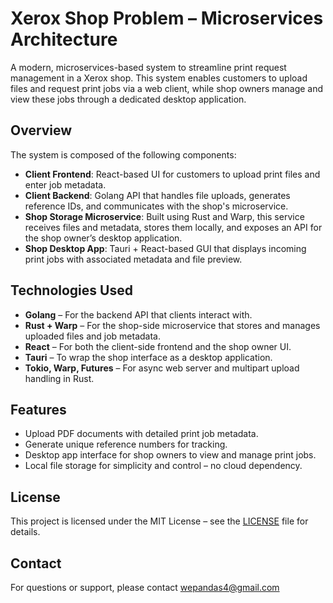 # Xerox Shop Problem – Microservices Architecture

A modern, microservices-based system to streamline print request management in a Xerox shop. This system enables customers to upload files and request print jobs via a web client, while shop owners manage and view these jobs through a dedicated desktop application.

## Overview

The system is composed of the following components:

- **Client Frontend**: React-based UI for customers to upload print files and enter job metadata.
- **Client Backend**: Golang API that handles file uploads, generates reference IDs, and communicates with the shop's microservice.
- **Shop Storage Microservice**: Built using Rust and Warp, this service receives files and metadata, stores them locally, and exposes an API for the shop owner’s desktop application.
- **Shop Desktop App**: Tauri + React-based GUI that displays incoming print jobs with associated metadata and file preview.

## Technologies Used

- **Golang** – For the backend API that clients interact with.
- **Rust + Warp** – For the shop-side microservice that stores and manages uploaded files and job metadata.
- **React** – For both the client-side frontend and the shop owner UI.
- **Tauri** – To wrap the shop interface as a desktop application.
- **Tokio, Warp, Futures** – For async web server and multipart upload handling in Rust.

## Features

- Upload PDF documents with detailed print job metadata.
- Generate unique reference numbers for tracking.
- Desktop app interface for shop owners to view and manage print jobs.
- Local file storage for simplicity and control – no cloud dependency.

## License

This project is licensed under the MIT License – see the [LICENSE](LICENSE) file for details.

## Contact

For questions or support, please contact [wepandas4@gmail.com](mailto:wepandas4@gmail.com)
